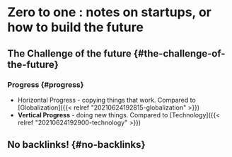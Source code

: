 # Zero to one : notes on startups, or how to build the future


## The Challenge of the future {#the-challenge-of-the-future}


### Progress {#progress}

-   Horizontal Progress - copying things that work. Compared to [Globalization]({{< relref "20210624192815-globalization" >}})
-   **Vertical Progress** - doing new things. Compared to [Technology]({{< relref "20210624192900-technology" >}})


## No backlinks! {#no-backlinks}
